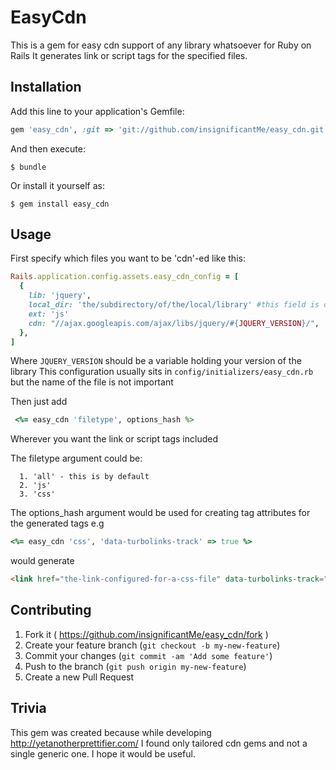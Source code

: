 # EasyCdn

This is a gem for easy cdn support of any library whatsoever for Ruby on Rails
It generates link or script tags for the specified files.

## Installation

Add this line to your application's Gemfile:

```ruby
gem 'easy_cdn', :git => 'git://github.com/insignificantMe/easy_cdn.git'
```

And then execute:

    $ bundle

Or install it yourself as:

    $ gem install easy_cdn

## Usage

First specify which files you want to be 'cdn'-ed like this:

```ruby
Rails.application.config.assets.easy_cdn_config = [
  {
    lib: 'jquery',
    local_dir: 'the/subdirectory/of/the/local/library' #this field is optional
    ext: 'js'
    cdn: "//ajax.googleapis.com/ajax/libs/jquery/#{JQUERY_VERSION}/",
  },
]
```
Where ```JQUERY_VERSION``` should be a variable holding your version of the library 
This configuration usually sits in ```config/initializers/easy_cdn.rb``` but the 
name of the file is not important

Then just add
```ruby
 <%= easy_cdn 'filetype', options_hash %>
```

Wherever you want the link or script tags included

The filetype argument could be:
```
  1. 'all' - this is by default
  2. 'js'
  3. 'css'
```

The options_hash argument would be used for creating tag attributes for the 
generated tags e.g

```ruby
<%= easy_cdn 'css', 'data-turbolinks-track' => true %>
```
would generate

```html
<link href="the-link-configured-for-a-css-file" data-turbolinks-track="true">
```

## Contributing

1. Fork it ( https://github.com/insignificantMe/easy_cdn/fork )
2. Create your feature branch (`git checkout -b my-new-feature`)
3. Commit your changes (`git commit -am 'Add some feature'`)
4. Push to the branch (`git push origin my-new-feature`)
5. Create a new Pull Request

## Trivia
This gem was created because while developing http://yetanotherprettifier.com/
I found only tailored cdn gems and not a single generic one. I hope it would be
useful.
